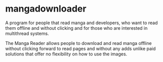 # mangadownloader
A program for people that read manga and developers, who want to read them offline and without clicking and for those who are interested in multithread systems.

The Manga Reader allows people to download and read manga offline without clicking forward to read pages and without any adds unlike paid solutions that offer no flexibility on how to use the images.

